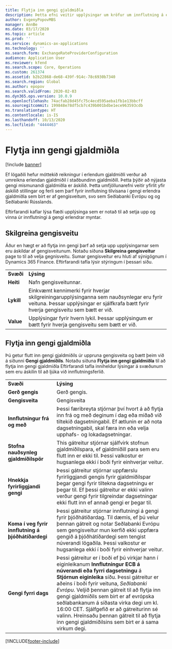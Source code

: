 ```yaml
---
title: Flytja inn gengi gjaldmiðla
description: Þetta efni veitir upplýsingar um kröfur um innflutning á erlendum viðmiðunargengi sem eru gefin út af gengisaðilum.
author: EvgenyPopovMBS
manager: AnnBe
ms.date: 03/17/2020
ms.topic: article
ms.prod: ''
ms.service: dynamics-ax-applications
ms.technology: ''
ms.search.form: ExchangeRateProviderConfiguration
audience: Application User
ms.reviewer: kfend
ms.search.scope: Core, Operations
ms.custom: 261374
ms.assetid: b2b22868-de68-439f-914c-78c6930b7340
ms.search.region: Global
ms.author: epopov
ms.search.validFrom: 2020-02-03
ms.dyn365.ops.version: 10.0.9
ms.openlocfilehash: 74acfab28d45fc75c4ecd595aeba1fb1e13bbcff
ms.sourcegitcommit: 199848e78df5cb7c439b001bdbe1ece963593cdb
ms.translationtype: HT
ms.contentlocale: is-IS
ms.lasthandoff: 10/13/2020
ms.locfileid: "4444463"
---
```

# <a name="import-currency-exchange-rates"></a>Flytja inn gengi gjaldmiðla

[!include [banner](../includes/banner.md)]

Ef lögaðili hefur móttekið reikningur í erlendum gjaldmiðli verður að umreikna erlendan gjaldmiðil í staðbundinn gjaldmiðill. Þetta þýðir að nýjasta gengi mismunandi gjaldmiðla er áskilið. Þetta umfjöllunarefni veitir yfirlit yfir áskilið stillingar og ferli sem þarf fyrir innflutning tilvísana í gengi erlendra gjaldmiðla sem birt er af gengisveitum, svo sem Seðlabanki Evrópu og og Seðlabanki Rússlands.

Eftirfarandi kaflar lýsa flæði upplýsinga sem er notað til að setja upp og vinna úr innflutningi á gengi erlendrar myntar.

## <a name="configure-an-exchange-rate-provider"></a>Skilgreina gengisveitu
Áður en hægt er að flytja inn gengi þarf að setja upp upplýsingarnar sem eru áskildar af gengisveitunum. Notaðu síðuna **Skilgreina gengisveitur** page to til að velja gegnisveitu. Sumar gengisveitur eru hluti af sýnigögnum í Dynamics 365 Finance. Eftirfarandi tafla lýsir stýringum í þessari síðu.

|           |                                                                                                                                                                                                                             |
|-----------|-----------------------------------------------------------------------------------------------------------------------------------------------------------------------------------------------------------------------------|
| **Svæði** | **Lýsing**                                                                                                                                                                                                             |
| **Heiti**  | Nafn gengisveitunnar.                                                                                                                                                                                     |
| **Lykill**   | Einkvæmt kennimerki fyrir hverjar skilgreiningarupplýsinganna sem nauðsynlegar eru fyrir veituna. Þessar upplýsingar er sjálfkrafa bætt fyrir hverja gengisveitu sem bætt er við. |
| **Value** | Upplýsingar fyrir hvern lykil. Þessar upplýsingum er bætt fyrir hverja gengisveitu sem bætt er við.                                                                                         |

## <a name="import-currency-exchange-rates"></a>Flytja inn gengi gjaldmiðla
Þú getur flutt inn gengi gjaldmiðils úr uppruna gengisveita og bætt þeim við á síðunni **Gengi gjaldmiðils**. Notaðu síðuna **Flytja inn gengi gjaldmiðla** til að flytja inn gengi gjaldmiðla Eftirfarandi tafla inniheldur lýsingar á svæðunum sem eru áskilin til að ljúka við innflutningsferlið.

|                                        |                                                                                                                                                                                                                                                                                                                                                                             |
|----------------------------------------|-----------------------------------------------------------------------------------------------------------------------------------------------------------------------------------------------------------------------------------------------------------------------------------------------------------------------------------------------------------------------------|
| **Svæði**                              | **Lýsing**                                                                                                                                                                                                                                                                                                                                                             |
| **Gerð gengis**                 | Gerð gengis.                                                                                                                                                                                                                                                                                                                                                      |
| **Gengisveita**             | Gengisveita                                                                                                                                                                                                                                                                                                                                                  |
| **Innflutningur frá og með**                       | Þessi færibreyta stjórnar því hvort á að flytja inn frá og með deginum í dag eða miðað við tiltekið dagsetningabil. Ef ætlunin er að nota dagsetningabil, skal færa inn eða velja upphafs- og lokadagsetningar.                                                                                                                                                                                                                |
| **Stofna nauðsynleg gjaldmiðilspör**    | This gátreitur stjórnar sjálfvirk stofnun gjaldmiðilspara, ef gjaldmiðill para sem eru flutt inn er ekki til. Þessi valkostur er hugsanlega ekki í boði fyrir einhverjar veitur.                                                                                                                                                                                               |
| **Hnekkja fyrirliggjandi gengi**   | Þessi gátreitur stjórnar uppfærslu fyrirliggjandi gengis fyrir gjaldmiðilspar þegar gengi fyrir tiltekna dagsetningu er þegar til. Ef þessi gátreitur er ekki valinn verður gengi fyrir tilgreindar dagsetningar ekki flutt inn ef annað gengi er þegar til.                                                                                       |
| **Koma í veg fyrir innflutning á þjóðhátíðardegi** | Þessi gátreitur stjórnar innflutningi á gengi fyrir þjóðhátíðardag. Til dæmis, ef þú velur þennan gátreit og notar Seðlabanki Evrópu sem gengisveitur mun kerfið ekki uppfæra gengið á þjóðhátíðardegi sem tengist núverandi lögaðila. Þessi valkostur er hugsanlega ekki í boði fyrir einhverjar veitur. |
| **Gengi fyrri dags** | Þessi gátreitur er í boði ef þú virkjar hann í eiginleikanum **Innflutningur ECB á núverandi eða fyrri dagsetningu** á **Stjórnun eiginleika** síðu. Þessi gátreitur er aðeins í boði fyrir veituna, *Seðlabanki Evrópu*. Veljið þennan gátreit til að flytja inn gengi gjaldmiðils sem birt er af evrópska seðlabankanum á síðasta virka degi um kl. 16:00 CET. Sjálfgefið er að gátreiturinn sé valinn. Hreinsaðu þennan gátreit til að flytja inn gengi gjaldmiðilsins sem birt er á sama virkum degi.  |


[!INCLUDE[footer-include](../../includes/footer-banner.md)]